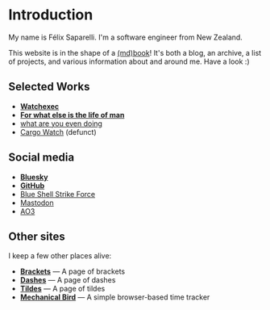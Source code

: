 # Introduction

My name is Félix Saparelli. I'm a software engineer from New Zealand.

This website is in the shape of a [(md)book](https://rust-lang.github.io/mdBook/)! It's both a blog,
an archive, a list of projects, and various information about and around me. Have a look :)

## Selected Works

- **[Watchexec](https://github.com/watchexec/watchexec)**
- **[For what else is the life of man](https://archiveofourown.org/works/29254794)**
- [what are you even doing](https://archiveofourown.org/series/2041813)
- [Cargo Watch](https://github.com/watchexec/cargo-watch) (defunct)

## Social media

- **[Bluesky](https://bsky.app/profile/passcod.bsky.social)**
- **[GitHub](https://github.com/passcod)**
- [Blue Shell Strike Force](https://bssf.gitlab.io/wiki/index.html)
- [Mastodon](https://mastodon.social/@passcod)
- [AO3](https://archiveofourown.org/users/passcod)

## Other sites

I keep a few other places alive:

- **[Brackets](https://brackets.passcod.name)** — A page of brackets
- **[Dashes](https://dashes.passcod.name)** — A page of dashes
- **[Tildes](https://tildes.passcod.name)** — A page of tildes
- **[Mechanical Bird](https://mechanicalbird.surge.sh)** — A simple browser-based time tracker
